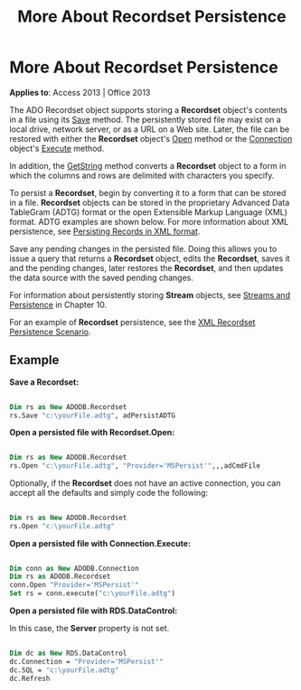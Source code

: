 ﻿---
title: More About Recordset Persistence
TOCTitle: More About Recordset Persistence
ms:assetid: f3248de7-6eef-1dd0-ff96-557b411789e7
ms:mtpsurl: https://msdn.microsoft.com/library/JJ250232(v=office.15)
ms:contentKeyID: 48548666
ms.date: 09/18/2015
mtps_version: v=office.15
---

# More About Recordset Persistence


**Applies to**: Access 2013 | Office 2013

The ADO Recordset object supports storing a **Recordset** object's contents in a file using its [Save](save-method-ado.md) method. The persistently stored file may exist on a local drive, network server, or as a URL on a Web site. Later, the file can be restored with either the **Recordset** object's [Open](open-method-ado-recordset.md) method or the [Connection](connection-object-ado.md) object's [Execute](https://msdn.microsoft.com/library/jj249832\(v=office.15\)) method.

In addition, the [GetString](getstring-method-ado.md) method converts a **Recordset** object to a form in which the columns and rows are delimited with characters you specify.

To persist a **Recordset**, begin by converting it to a form that can be stored in a file. **Recordset** objects can be stored in the proprietary Advanced Data TableGram (ADTG) format or the open Extensible Markup Language (XML) format. ADTG examples are shown below. For more information about XML persistence, see [Persisting Records in XML format](persisting-records-in-xml-format.md).

Save any pending changes in the persisted file. Doing this allows you to issue a query that returns a **Recordset** object, edits the **Recordset**, saves it and the pending changes, later restores the **Recordset**, and then updates the data source with the saved pending changes.

For information about persistently storing **Stream** objects, see [Streams and Persistence](streams-and-persistence.md) in Chapter 10.

For an example of **Recordset** persistence, see the [XML Recordset Persistence Scenario](xml-recordset-persistence-scenario.md).

## Example

**Save a Recordset:**

```vb 
 
Dim rs as New ADODB.Recordset 
rs.Save "c:\yourFile.adtg", adPersistADTG 
```

**Open a persisted file with Recordset.Open:**

```vb 
 
Dim rs as New ADODB.Recordset 
rs.Open "c:\yourFile.adtg", "Provider='MSPersist'",,,adCmdFile
```

Optionally, if the **Recordset** does not have an active connection, you can accept all the defaults and simply code the following:

```vb 
 
Dim rs as New ADODB.Recordset 
rs.Open "c:\yourFile.adtg" 
```

**Open a persisted file with Connection.Execute:**

```vb 
 
Dim conn as New ADODB.Connection 
Dim rs as ADODB.Recordset 
conn.Open "Provider='MSPersist'" 
Set rs = conn.execute("c:\yourFile.adtg") 
```

**Open a persisted file with RDS.DataControl:**

In this case, the **Server** property is not set.

```vb 
 
Dim dc as New RDS.DataControl 
dc.Connection = "Provider='MSPersist'" 
dc.SQL = "c:\yourFile.adtg" 
dc.Refresh
```

